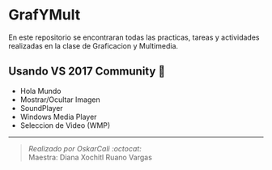 # GrafYMult

En este repositorio se encontraran todas las practicas, tareas y actividades realizadas en la clase de Graficacion y Multimedia.

Usando VS 2017 Community :purple_heart:
---

*	Hola Mundo
*	Mostrar/Ocultar Imagen
*	SoundPlayer
*	Windows Media Player
*	Seleccion de Video (WMP)

---
> *Realizado por OskarCali :octocat:*  
> Maestra: Diana Xochitl Ruano Vargas